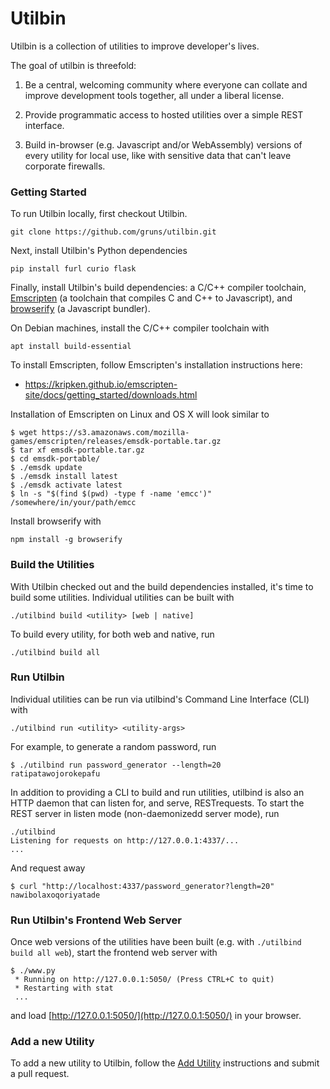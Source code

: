 # Utilbin

Utilbin is a collection of utilities to improve developer's lives.

The goal of utilbin is threefold:

  1. Be a central, welcoming community where everyone can collate and improve
     development tools together, all under a liberal license.

  2. Provide programmatic access to hosted utilities over a simple REST
     interface.

  3. Build in-browser (e.g. Javascript and/or WebAssembly) versions of every
     utility for local use, like with sensitive data that can't leave corporate
     firewalls.


### Getting Started

To run Utilbin locally, first checkout Utilbin.

```console
git clone https://github.com/gruns/utilbin.git
```

Next, install Utilbin's Python dependencies

```console
pip install furl curio flask
```

Finally, install Utilbin's build dependencies: a C/C++ compiler toolchain,
[Emscripten](https://github.com/kripken/emscripten) (a toolchain that compiles C
and C++ to Javascript), and [browserify](http://browserify.org/) (a Javascript
bundler).

On Debian machines, install the C/C++ compiler toolchain with

```console
apt install build-essential
```

To install Emscripten, follow Emscripten's installation instructions here:

  * https://kripken.github.io/emscripten-site/docs/getting_started/downloads.html

Installation of Emscripten on Linux and OS X will look similar to

```console
$ wget https://s3.amazonaws.com/mozilla-games/emscripten/releases/emsdk-portable.tar.gz
$ tar xf emsdk-portable.tar.gz
$ cd emsdk-portable/
$ ./emsdk update
$ ./emsdk install latest
$ ./emsdk activate latest
$ ln -s "$(find $(pwd) -type f -name 'emcc')" /somewhere/in/your/path/emcc
```

Install browserify with

```console
npm install -g browserify
```


### Build the Utilities

With Utilbin checked out and the build dependencies installed, it's time to
build some utilities. Individual utilities can be built with

```console
./utilbind build <utility> [web | native]
```

To build every utility, for both web and native, run

```console
./utilbind build all
```


### Run Utilbin

Individual utilities can be run via utilbind's Command Line Interface (CLI) with

```console
./utilbind run <utility> <utility-args>
```

For example, to generate a random password, run

```console
$ ./utilbind run password_generator --length=20
ratipatawojorokepafu
```

In addition to providing a CLI to build and run utilities, utilbind is also an
HTTP daemon that can listen for, and serve, RESTrequests. To start the REST
server in listen mode (non-daemonizedd server mode), run

```console
./utilbind
Listening for requests on http://127.0.0.1:4337/...
...
```

And request away

```console
$ curl "http://localhost:4337/password_generator?length=20"
nawibolaxoqoriyatade
```


### Run Utilbin's Frontend Web Server

Once web versions of the utilities have been built (e.g. with `./utilbind build
all web`), start the frontend web server with

```
$ ./www.py
 * Running on http://127.0.0.1:5050/ (Press CTRL+C to quit)
 * Restarting with stat
 ...
```

and load [http://127.0.0.1:5050/](http://127.0.0.1:5050/) in your browser.


### Add a new Utility

To add a new utility to Utilbin, follow the [Add Utility](Add_Utility.md)
instructions and submit a pull request.
